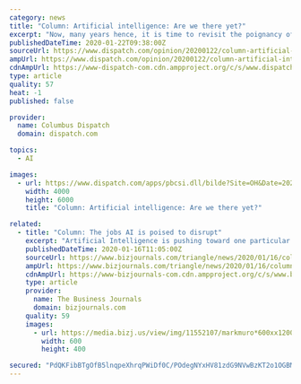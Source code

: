 ```yaml
---
category: news
title: "Column: Artificial intelligence: Are we there yet?"
excerpt: "Now, many years hence, it is time to revisit the poignancy of it all, fiction or real, science or philosophy. With the speed of technology racing faster than ever, is the line between human and artificial intelligence (AI) becoming more indiscernible? If every step of human learning and thinking can be explained in tactics, can a machine ..."
publishedDateTime: 2020-01-22T09:38:00Z
sourceUrl: https://www.dispatch.com/opinion/20200122/column-artificial-intelligence-are-we-there-yet
ampUrl: https://www.dispatch.com/opinion/20200122/column-artificial-intelligence-are-we-there-yet?template=ampart
cdnAmpUrl: https://www-dispatch-com.cdn.ampproject.org/c/s/www.dispatch.com/opinion/20200122/column-artificial-intelligence-are-we-there-yet?template=ampart
type: article
quality: 57
heat: -1
published: false

provider:
  name: Columbus Dispatch
  domain: dispatch.com

topics:
  - AI

images:
  - url: https://www.dispatch.com/apps/pbcsi.dll/bilde?Site=OH&Date=20200122&Category=OPINION&ArtNo=200129644&Ref=AR
    width: 4000
    height: 6000
    title: "Column: Artificial intelligence: Are we there yet?"

related:
  - title: "Column: The jobs AI is poised to disrupt"
    excerpt: "Artificial Intelligence is pushing toward one particular aspect of human intelligence: prediction. And that could impact some high-skill, high-paying jobs."
    publishedDateTime: 2020-01-16T11:05:00Z
    sourceUrl: https://www.bizjournals.com/triangle/news/2020/01/16/column-the-jobs-ai-is-poised-to-disrupt.html
    ampUrl: https://www.bizjournals.com/triangle/news/2020/01/16/column-the-jobs-ai-is-poised-to-disrupt.amp.html
    cdnAmpUrl: https://www-bizjournals-com.cdn.ampproject.org/c/s/www.bizjournals.com/triangle/news/2020/01/16/column-the-jobs-ai-is-poised-to-disrupt.amp.html
    type: article
    provider:
      name: The Business Journals
      domain: bizjournals.com
    quality: 59
    images:
      - url: https://media.bizj.us/view/img/11552107/markmuro*600xx1200-800-0-80.jpg
        width: 600
        height: 400

secured: "PdQKFibBTgOfB5lnqpeXhrqPWiDf0C/POdegNYxHV81zdG9NVwBzKT2o1OGBMF2/4dI1/XHCqpJDoVC8WcCSaLwNHVFv1iiOpZZxqVD4fr47RgfIQnR8/TuGTbXmD8+w+X5pFwP/qvR1r1YxYuDgarM4bBxBOGGTgquMB3nRlTyLNMY/8S8DFqim/VRnRYaSIAftabG1GJdZson8GpGpBl8RNeAuzeFYMB+2YjdDrsXFPJAkWzS8eahKVX9m+HMYC/36Z2vHjxclSL5OM7kP1QfgH2igOiuzaU6xZx/c/8/FA+Du1hLuuGMwQKp/mgR0hktggf1FKrXR9xPUREK9UTBF/iQUe5Tx9T9U33g8lLCgf9sPb/Y2nOmn/ez9K9M06+lI3dNlbmMXZYOSmmMgrLol3RQt4wMdcDCo7Wk/OV3dUXrqxEXX5w+ZChwJPEylFMzEPLXvpkxJ2DyMY1ddQg==;KBvwmpKFjpwdbKD4/bGlbw=="
---
```


